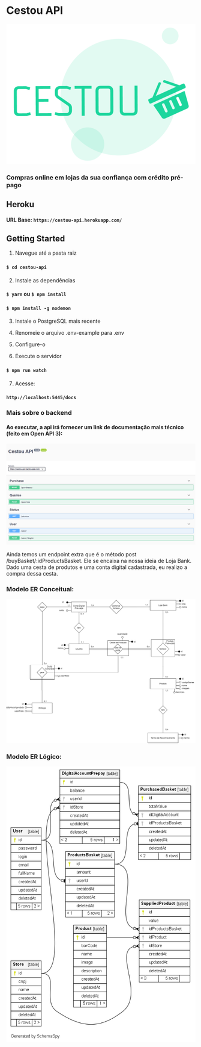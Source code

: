 # Cestou API

![Cestou Logo](./readme/cestou.png)

### Compras online em lojas da sua confiança com crédito pré-pago

## Heroku
#### URL Base: `https://cestou-api.herokuapp.com/`

## Getting Started
1. Navegue até a pasta raiz
#### `$ cd cestou-api`

2. Instale as dependências
#### `$ yarn` ou `$ npm install`

#### `$ npm install -g nodemon`

3. Instale o PostgreSQL mais recente

4. Renomeie o arquivo .env-example para .env

5. Configure-o

6. Execute o servidor
#### `$ npm run watch`

7. Acesse:
#### `http://localhost:5445/docs`

### Mais sobre o backend

#### Ao executar, a api irá fornecer um link de documentação mais técnico (feito em Open API 3):

![doc swagger](./readme/doc.png)

Ainda temos um endpoint extra que é o método post /buyBasket/:idProductsBasket. Ele se encaixa na nossa ideia de Loja Bank. Dado uma cesta de produtos e uma conta digital cadastrada, eu realizo a compra dessa cesta.

### Modelo ER Conceitual:
![MER Conceitual](./readme/conceitual.png)

### Modelo ER Lógico:
![MER Logico](./readme/logico.png)
